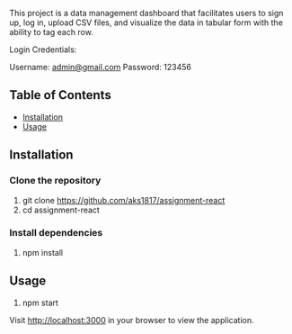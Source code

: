 This project is a data management dashboard that facilitates users to sign up, log in, upload CSV files, and visualize the data in tabular form with the ability to tag each row.

Login Credentials:

Username: admin@gmail.com
Password: 123456

## Table of Contents

- [Installation](#installation)
- [Usage](#usage)

## Installation

### Clone the repository

1. git clone https://github.com/aks1817/assignment-react
2. cd assignment-react

### Install dependencies

1. npm install

## Usage

1. npm start

Visit [http://localhost:3000](http://localhost:3000) in your browser to view the application.
